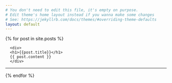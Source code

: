 ```yaml
---
# You don't need to edit this file, it's empty on purpose.
# Edit theme's home layout instead if you wanna make some changes
# See: https://jekyllrb.com/docs/themes/#overriding-theme-defaults
layout: default
---
```

<div>
  {% for post in site.posts %}
    
      <div>
      <h1>{{post.title}}</h1>
      {{ post.content }}
      </div>
  <hr>
  {% endfor %}
</div>

